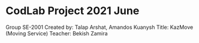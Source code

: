 # CodLab Project 2021 June 
Group SE-2001
Created by: Talap Arshat, Amandos Kuanysh 
Title: KazMove (Moving Service)
Teacher: Bekish Zamira
